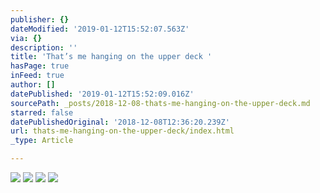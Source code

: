 ```yaml
---
publisher: {}
dateModified: '2019-01-12T15:52:07.563Z'
via: {}
description: ''
title: 'That’s me hanging on the upper deck '
hasPage: true
inFeed: true
author: []
datePublished: '2019-01-12T15:52:09.016Z'
sourcePath: _posts/2018-12-08-thats-me-hanging-on-the-upper-deck.md
starred: false
datePublishedOriginal: '2018-12-08T12:36:20.239Z'
url: thats-me-hanging-on-the-upper-deck/index.html
_type: Article

---
```

![](https://the-grid-user-content.s3-us-west-2.amazonaws.com/d4d39a17-d99b-4d08-a5e8-4d467f412ecb.jpg)
![](https://the-grid-user-content.s3-us-west-2.amazonaws.com/008b1d1a-b3d2-44b4-91bf-b6a0647845ac.jpg)
![](https://the-grid-user-content.s3-us-west-2.amazonaws.com/ad8a3655-e0bd-44c1-95f3-d34a12f838e1.jpg)
![](https://s3-us-west-2.amazonaws.com/the-grid-img/p/3891f6a2fc5ef925812fd9f7849424807ce18a8b.jpg)